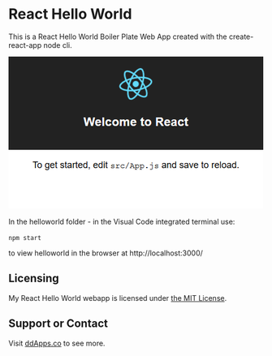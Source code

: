 # React Hello World
This is a React Hello World Boiler Plate Web App created with the create-react-app node cli.

![](art/helloworld.png?raw=true)

In the helloworld folder - in the Visual Code integrated terminal use: 

```npm start```

to view helloworld in the browser at http://localhost:3000/   

## Licensing
My React Hello World webapp is licensed under [the MIT License](LICENSE).

## Support or Contact
Visit [ddApps.co](http://ddapps.co) to see more.
